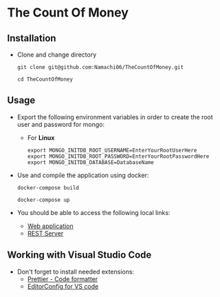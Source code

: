 # The Count Of Money

## Installation
* Clone and change directory
    ```
    git clone git@github.com:Namachi06/TheCountOfMoney.git

    cd TheCountOfMoney
    ```

## Usage

* Export the following environment variables in order to create the root user and password for mongo:
    * For **Linux**
        ```
        export MONGO_INITDB_ROOT_USERNAME=EnterYourRootUserHere
        export MONGO_INITDB_ROOT_PASSWORD=EnterYourRootPasswordHere
        export MONGO_INITDB_DATABASE=DatabaseName
        ```

* Use and compile the application using docker:
    ```
    docker-compose build

    docker-compose up
    ```

* You should be able to access the following local links:
    * [Web application](http://localhost:3000 "Web App")
    * [REST Server](http://localhost:5000 "REST Server API")

## Working with Visual Studio Code

* Don't forget to install needed extensions:
    * [Prettier - Code formatter](https://marketplace.visualstudio.com/items?itemName=esbenp.prettier-vscode)
    * [EditorConfig for VS code](https://marketplace.visualstudio.com/items?itemName=EditorConfig.EditorConfig)
